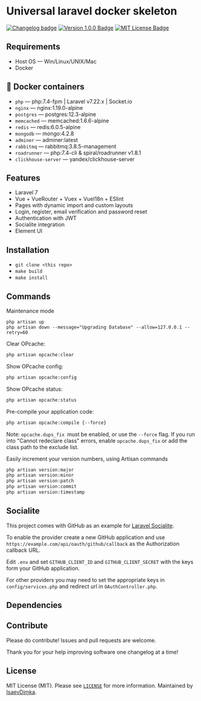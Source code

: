 # Universal laravel docker skeleton

[![Changelog badge][changelog-badge]][changelog] [![Version 1.0.0 Badge][version-badge]][changelog] [![MIT License Badge][license-badge]][license]

## Requirements

+ Host OS — Win/Linux/UNIX/Mac
+ Docker

## 🐳 Docker containers

+ `php` — php:7.4-fpm | Laravel v7.22.x | Socket.io 
+ `nginx` — nginx:1.19.0-alpine
+ `postgres` — postgres:12.3-alpine
+ `memcached` — memcached:1.6.6-alpine
+ `redis` — redis:6.0.5-alpine
+ `mongodb` — mongo:4.2.8
+ `adminer` — adminer:latest
+ `rabbitmq` — rabbitmq:3.8.5-management
+ `roadrunner` — php:7.4-cli & spiral/roadrunner v1.8.1
+ `clickhouse-server` — yandex/clickhouse-server


## Features

- Laravel 7
- Vue + VueRouter + Vuex + VueI18n + ESlint
- Pages with dynamic import and custom layouts
- Login, register, email verification and password reset
- Authentication with JWT
- Socialite integration
- Element UI

## Installation

+ `git clone <this repo>`
+ `make build`
+ `make install`
## Commands

Maintenance mode
``` shell
php artisan up
php artisan down --message="Upgrading Database" --allow=127.0.0.1 --retry=60
```

Clear OPcache:
``` bash
php artisan opcache:clear
```

Show OPcache config:
``` bash
php artisan opcache:config
```

Show OPcache status:
``` bash
php artisan opcache:status
```

Pre-compile your application code:
``` bash
php artisan opcache:compile {--force}
```
Note: `opcache.dups_fix `must be enabled, or use the `--force` flag.
If you run into "Cannot redeclare class" errors, enable `opcache.dups_fix` or add the class path to the exclude list.


Easily increment your version numbers, using Artisan commands
``` bash
php artisan version:major
php artisan version:minor
php artisan version:patch
php artisan version:commit
php artisan version:timestamp
```

## Socialite

This project comes with GitHub as an example for [Laravel Socialite](https://laravel.com/docs/5.8/socialite).

To enable the provider create a new GitHub application and use `https://example.com/api/oauth/github/callback` as the Authorization callback URL.

Edit `.env` and set `GITHUB_CLIENT_ID` and `GITHUB_CLIENT_SECRET` with the keys form your GitHub application.

For other providers you may need to set the appropriate keys in `config/services.php` and redirect url in `OAuthController.php`.

## Dependencies


## Contribute

Please do contribute! Issues and pull requests are welcome.

Thank you for your help improving software one changelog at a time!

## License
MIT License (MIT). Please see [`LICENSE`](./LICENSE) for more information. Maintained by [IsaevDimka](https://github.com/IsaevDimka).

[version-badge]: https://img.shields.io/badge/alpha-1.0.0-blue.svg
[changelog]: ./CHANGELOG.md
[changelog-badge]: https://img.shields.io/badge/changelog-docker%20skeleton-%23E05735
[license]: ./LICENSE
[license-badge]: https://img.shields.io/badge/license-MIT-blue.svg

